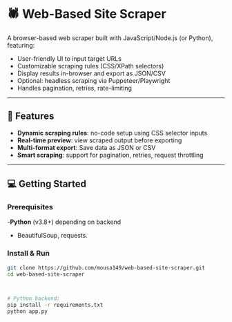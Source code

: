 # 🕷️ Web-Based Site Scraper

A browser-based web scraper built with JavaScript/Node.js (or Python), featuring:

- User-friendly UI to input target URLs  
- Customizable scraping rules (CSS/XPath selectors)  
- Display results in-browser and export as JSON/CSV  
- Optional: headless scraping via Puppeteer/Playwright  
- Handles pagination, retries, rate-limiting

---

## 🚀 Features

- **Dynamic scraping rules**: no-code setup using CSS selector inputs  
- **Real-time preview**: view scraped output before exporting  
- **Multi-format export**: Save data as JSON or CSV  
- **Smart scraping**: support for pagination, retries, request throttling  
 
---

 
## 💻 Getting Started

### Prerequisites

-**Python** (v3.8+) depending on backend  
- BeautifulSoup, requests.

### Install & Run

```bash
git clone https://github.com/mousa149/web-based-site-scraper.git
cd web-based-site-scraper



# Python backend:
pip install -r requirements.txt
python app.py
